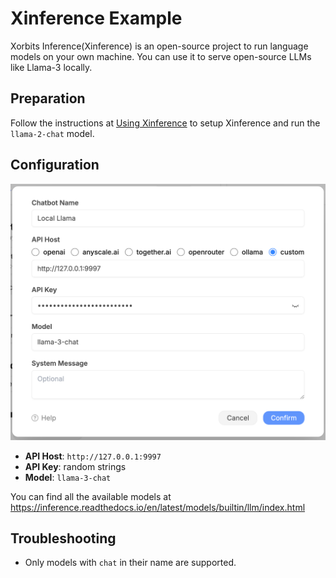 # Xinference Example

Xorbits Inference(Xinference) is an open-source project to run language models on your own machine. You can use it to serve open-source LLMs like Llama-3 locally.

## Preparation

Follow the instructions at [Using Xinference](https://inference.readthedocs.io/en/latest/getting_started/using_xinference.html) to setup Xinference and run the `llama-2-chat` model.

## Configuration

![](./images/xinference.png)

- **API Host**: `http://127.0.0.1:9997`
- **API Key**: random strings
- **Model**: `llama-3-chat`

You can find all the available models at <https://inference.readthedocs.io/en/latest/models/builtin/llm/index.html>

## Troubleshooting

- Only models with `chat` in their name are supported.

